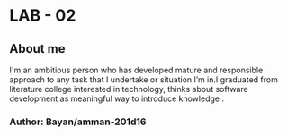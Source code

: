 # LAB - 02
## About me  


I'm an ambitious person who has developed mature and responsible approach to any task that I undertake or situation I’m in.I graduated from literature college interested in technology, thinks about  software development as meaningful way to introduce knowledge .


### Author: Bayan/amman-201d16
